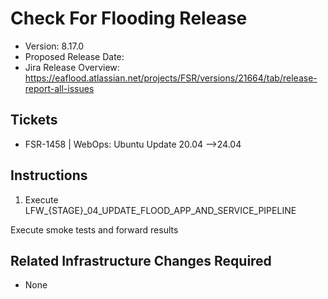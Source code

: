 # Check For Flooding Release

- Version: 8.17.0
- Proposed Release Date: 
- Jira Release Overview: https://eaflood.atlassian.net/projects/FSR/versions/21664/tab/release-report-all-issues

## Tickets


- FSR-1458 | WebOps: Ubuntu Update 20.04 -->24.04  


## Instructions


1. Execute LFW_{STAGE}_04_UPDATE_FLOOD_APP_AND_SERVICE_PIPELINE


Execute smoke tests and forward results

## Related Infrastructure Changes Required

- None
